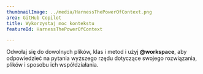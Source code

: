 ```yaml
---
thumbnailImage: ../media/HarnessThePowerOfContext.png
area: GitHub Copilot
title: Wykorzystaj moc kontekstu
featureId: HarnessThePowerOfContext

---
```



Odwołaj się do dowolnych plików, klas i metod i użyj **@workspace**, aby odpowiedzieć na pytania wyższego rzędu dotyczące swojego rozwiązania, plików i sposobu ich współdziałania.

